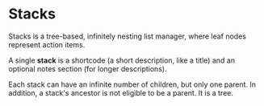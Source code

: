 # Stacks

Stacks is a tree-based, infinitely nesting list manager, where leaf nodes represent action items.

A single **stack** is a shortcode (a short description, like a title) and an optional notes section (for longer descriptions).

Each stack can have an infinite number of children, but only one parent. In addition, a stack's ancestor is not eligible to be a parent. It is a tree.
